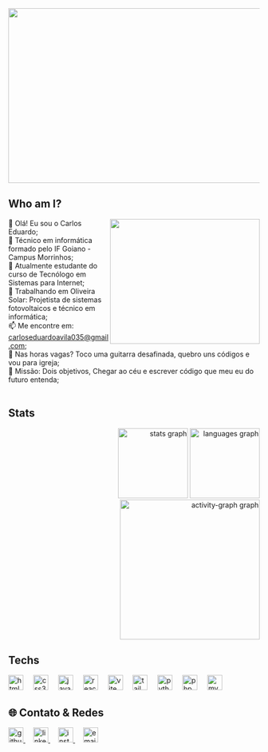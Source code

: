<img src="https://media4.giphy.com/media/v1.Y2lkPTc5MGI3NjExenRkMTU0NzV1bzU4amtkOGl2M2Izcnk5Z3dyNzIyNHR3MTFjZWE3ZCZlcD12MV9pbnRlcm5hbF9naWZfYnlfaWQmY3Q9Zw/cRSzNblZcRjBcxJmma/giphy.gif" width="850" height="350" />

<h2>Who am I?</h2>

<img src="https://spotify-recently-played-readme.vercel.app/api?user=j89pzzo2rpghmfn01g7tq151v" width="300" height="250" align="right"/>

👋 Olá! Eu sou o Carlos Eduardo; <br>
🧰 Técnico em informática formado pelo IF Goiano - Campus Morrinhos;<br>
🌱 Atualmente estudante do curso de Tecnólogo em Sistemas para Internet;<br>
💼 Trabalhando em Oliveira Solar: Projetista de sistemas fotovoltaicos e técnico em informática;<br>
📫 Me encontre em: carloseduardoavila035@gmail.com;<br>
🎸 Nas horas vagas? Toco uma guitarra desafinada, quebro uns códigos e vou para igreja;<br>
🎯 Missão: Dois objetivos, Chegar ao céu e escrever código que meu eu do futuro entenda; <br>
<br>

<h2 align="left">Stats</h2>

<div align="right">
  <img src="https://github-readme-stats.vercel.app/api?username=CarlosEduardo034&hide_title=false&hide_rank=false&show_icons=true&include_all_commits=true&count_private=true&disable_animations=false&theme=vue-dark&locale=en&hide_border=true&order=1" height="140" alt="stats graph"  />
  <img src="https://github-readme-stats.vercel.app/api/top-langs?username=CarlosEduardo034&locale=en&hide_title=false&layout=compact&card_width=320&langs_count=5&theme=vue-dark&hide_border=true&order=2" height="140" alt="languages graph"  />
  <img src="https://github-readme-activity-graph.vercel.app/graph?username=CarlosEduardo034&radius=16&theme=vue&area=true&order=5&hide_border=true" height="280" alt="activity-graph graph"  />
</div>

<h2 align="left">Techs</h2>

<div align="left">
  <img src="https://img.shields.io/badge/HTML5-E34F26?logo=html5&logoColor=white&style=for-the-badge" height="30" alt="html5 logo" />
  <img width="12" />
  <img src="https://img.shields.io/badge/CSS3-1572B6?logo=css3&logoColor=white&style=for-the-badge" height="30" alt="css3 logo" />
  <img width="12" />
  <img src="https://img.shields.io/badge/JavaScript-F7DF1E?logo=javascript&logoColor=black&style=for-the-badge" height="30" alt="javascript logo" />
  <img width="12" />
  <img src="https://img.shields.io/badge/React-61DAFB?logo=react&logoColor=black&style=for-the-badge" height="30" alt="react logo" />
  <img width="12" />
  <img src="https://img.shields.io/badge/Vite-646CFF?logo=vite&logoColor=white&style=for-the-badge" height="30" alt="vite logo" />
  <img width="12" />
  <img src="https://img.shields.io/badge/Tailwind CSS-06B6D4?logo=tailwindcss&logoColor=black&style=for-the-badge" height="30" alt="tailwindcss logo" />
  <img width="12" />
  <img src="https://img.shields.io/badge/Python-3776AB?logo=python&logoColor=white&style=for-the-badge" height="30" alt="python logo" />
  <img width="12" />
  <img src="https://img.shields.io/badge/PHP-777BB4?logo=php&logoColor=black&style=for-the-badge" height="30" alt="php logo" />
  <img width="12" />
  <img src="https://img.shields.io/badge/MySQL-4479A1?logo=mysql&logoColor=white&style=for-the-badge" height="30" alt="mysql logo" />
</div>

<h2 align="left">🌐 Contato & Redes</h2>

<div align="left">
  <a href="https://github.com/seuusuario" target="_blank">
    <img src="https://img.shields.io/badge/GitHub-181717?logo=github&logoColor=white&style=for-the-badge" height="30" alt="github logo" />
  </a>
  <img width="12" />
  <a href="https://linkedin.com/in/seuusuario" target="_blank">
    <img src="https://img.shields.io/badge/LinkedIn-0A66C2?logo=linkedin&logoColor=white&style=for-the-badge" height="30" alt="linkedin logo" />
  </a>
  <img width="12" />
  <a href="https://instagram.com/seuusuario" target="_blank">
    <img src="https://img.shields.io/badge/Instagram-E4405F?logo=instagram&logoColor=white&style=for-the-badge" height="30" alt="instagram logo" />
  </a>
  <img width="12" />
  <a href="mailto:seuemail@exemplo.com" target="_blank">
    <img src="https://img.shields.io/badge/Email-D14836?logo=gmail&logoColor=white&style=for-the-badge" height="30" alt="email logo" />
  </a>
</div>

